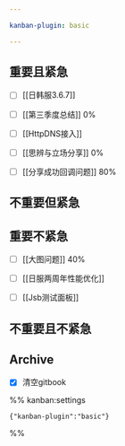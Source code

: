 ```yaml
---

kanban-plugin: basic

---
```


## 重要且紧急

- [ ] [[日韩服3.6.7]]
- [ ] [[第三季度总结]] 0%
- [ ] [[HttpDNS接入]]
- [ ] [[思辨与立场分享]] 0%
- [ ] [[分享成功回调问题]] 80%


## 不重要但紧急



## 重要不紧急

- [ ] [[大图问题]] 40%
- [ ] [[日服两周年性能优化]]
- [ ] [[Jsb测试面板]]


## 不重要且不紧急



## Archive

- [x] 清空gitbook




%% kanban:settings
```
{"kanban-plugin":"basic"}
```
%%